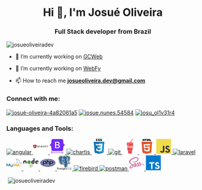 <h1 align="center">Hi 👋, I'm Josué Oliveira</h1>
<h3 align="center">Full Stack developer from Brazil</h3>

<p align="left"> <img src="https://komarev.com/ghpvc/?username=josueoliveiradev&label=Profile%20views&color=0e75b6&style=flat" alt="josueoliveiradev" /> </p>

- 🔭 I’m currently working on [GCWeb](https://github.com/kayrosdev/GCWEB)

- 🔭 I’m currently working on [WebFy](https://github.com/andersomsousa1406/WebFyJS)

- 📫 How to reach me **josueoliveira.dev@gmail.com**

<h3 align="left">Connect with me:</h3>
<p align="left">
<a href="https://linkedin.com/in/josueoliveira-dev" target="blank"><img align="center" src="https://raw.githubusercontent.com/rahuldkjain/github-profile-readme-generator/master/src/images/icons/Social/linked-in-alt.svg" alt="josué-oliveira-4a82061a5" height="30" width="40" /></a>
<a href="https://fb.com/josue.nunes.54584" target="blank"><img align="center" src="https://raw.githubusercontent.com/rahuldkjain/github-profile-readme-generator/master/src/images/icons/Social/facebook.svg" alt="josue.nunes.54584" height="30" width="40" /></a>
<a href="https://instagram.com/josue_ol1v31r4" target="blank"><img align="center" src="https://raw.githubusercontent.com/rahuldkjain/github-profile-readme-generator/master/src/images/icons/Social/instagram.svg" alt="josu_ol1v31r4" height="30" width="40" /></a>
</p>

<h3 align="left">Languages and Tools:</h3>
<p align="left"> <a href="https://angular.io" target="_blank" rel="noreferrer"> <img src="https://angular.io/assets/images/logos/angular/angular.svg" alt="angular" width="40" height="40"/> </a> <a href="https://angular.io" target="_blank" rel="noreferrer"> <img src="https://raw.githubusercontent.com/devicons/devicon/master/icons/angularjs/angularjs-original-wordmark.svg" alt="angularjs" width="40" height="40"/> </a> <a href="https://getbootstrap.com" target="_blank" rel="noreferrer"> <img src="https://raw.githubusercontent.com/devicons/devicon/master/icons/bootstrap/bootstrap-plain-wordmark.svg" alt="bootstrap" width="40" height="40"/> </a> <a href="https://www.chartjs.org" target="_blank" rel="noreferrer"> <img src="https://www.chartjs.org/media/logo-title.svg" alt="chartjs" width="40" height="40"/> </a> <a href="https://www.w3schools.com/css/" target="_blank" rel="noreferrer"> <img src="https://raw.githubusercontent.com/devicons/devicon/master/icons/css3/css3-original-wordmark.svg" alt="css3" width="40" height="40"/> </a> <a href="https://git-scm.com/" target="_blank" rel="noreferrer"> <img src="https://www.vectorlogo.zone/logos/git-scm/git-scm-icon.svg" alt="git" width="40" height="40"/> </a> <a href="https://gulpjs.com" target="_blank" rel="noreferrer"> <img src="https://raw.githubusercontent.com/devicons/devicon/master/icons/gulp/gulp-plain.svg" alt="gulp" width="40" height="40"/> </a> <a href="https://www.w3.org/html/" target="_blank" rel="noreferrer"> <img src="https://raw.githubusercontent.com/devicons/devicon/master/icons/html5/html5-original-wordmark.svg" alt="html5" width="40" height="40"/> </a> <a href="https://developer.mozilla.org/en-US/docs/Web/JavaScript" target="_blank" rel="noreferrer"> <img src="https://raw.githubusercontent.com/devicons/devicon/master/icons/javascript/javascript-original.svg" alt="javascript" width="40" height="40"/> </a> <a href="https://laravel.com/" target="_blank" rel="noreferrer"> <img src="https://camo.githubusercontent.com/4f98eccd4ead6a6d7d60d725885d0935469260f266b5b8a8c7bbfd6ff10bb186/68747470733a2f2f6c61726176656c2e636f6d2f696d672f6c6f676f747970652e6d696e2e737667" alt="laravel" width="40" height="40"/> </a> <a href="https://www.mysql.com/" target="_blank" rel="noreferrer"> <img src="https://raw.githubusercontent.com/devicons/devicon/master/icons/mysql/mysql-original-wordmark.svg" alt="mysql" width="40" height="40"/> </a> <a href="https://nodejs.org" target="_blank" rel="noreferrer"> <img src="https://raw.githubusercontent.com/devicons/devicon/master/icons/nodejs/nodejs-original-wordmark.svg" alt="nodejs" width="40" height="40"/> </a> <a href="https://www.php.net" target="_blank" rel="noreferrer"> <img src="https://raw.githubusercontent.com/devicons/devicon/master/icons/php/php-original.svg" alt="php" width="40" height="40"/> </a> <a href="https://www.postgresql.org" target="_blank" rel="noreferrer"> <img src="https://raw.githubusercontent.com/devicons/devicon/master/icons/postgresql/postgresql-original-wordmark.svg" alt="postgresql" width="40" height="40"/> </a> <a href="https://firebirdsql.org/" rel="nofollow"> <img src="https://camo.githubusercontent.com/c7b06039cfa4a9408c13c87cf8b7631ecb0fe936508a0a22a0abe30cdbf5ff92/68747470733a2f2f666972656269726473716c2e6f72672f66696c652f61626f75742f66697265626972642d6c6f676f2d36342e706e67" alt="firebird" width="40" height="40" data-canonical-src="https://firebirdsql.org/file/about/firebird-logo-64.png" style="max-width: 100%;"> </a> <a href="https://postman.com" target="_blank" rel="noreferrer"> <img src="https://www.vectorlogo.zone/logos/getpostman/getpostman-icon.svg" alt="postman" width="40" height="40"/> </a> <a href="https://sass-lang.com" target="_blank" rel="noreferrer"> <img src="https://raw.githubusercontent.com/devicons/devicon/master/icons/sass/sass-original.svg" alt="sass" width="40" height="40"/> </a> <a href="https://www.typescriptlang.org/" target="_blank" rel="noreferrer"> <img src="https://raw.githubusercontent.com/devicons/devicon/master/icons/typescript/typescript-original.svg" alt="typescript" width="40" height="40"/> </a> </p>

<p>&nbsp;<img align="center" src="https://github-readme-stats.vercel.app/api?username=josueoliveiradev&show_icons=true&locale=en&theme=github_dark" alt="josueoliveiradev" /></p>
